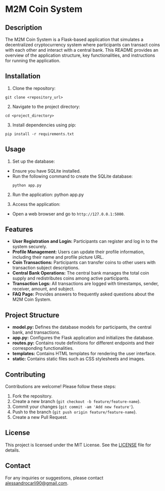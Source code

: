 # M2M Coin System

## Description
The M2M Coin System is a Flask-based application that simulates a decentralized cryptocurrency system where participants can transact coins with each other and interact with a central bank. This README provides an overview of the application structure, key functionalities, and instructions for running the application.

## Installation
1. Clone the repository:
  ```
git clone <repository_url>
  ```

2. Navigate to the project directory:
  ```
cd <project_directory>
  ```

3. Install dependencies using pip:
  ```
pip install -r requirements.txt
  ```


## Usage
1. Set up the database:
- Ensure you have SQLite installed.
- Run the following command to create the SQLite database:
  ```
  python app.py
  ```

2. Run the application:
python app.py


3. Access the application:
- Open a web browser and go to `http://127.0.0.1:5000`.

## Features
- **User Registration and Login:** Participants can register and log in to the system securely.
- **Profile Management:** Users can update their profile information, including their name and profile picture URL.
- **Coin Transactions:** Participants can transfer coins to other users with transaction subject descriptions.
- **Central Bank Operations:** The central bank manages the total coin supply and redistributes coins among active participants.
- **Transaction Logs:** All transactions are logged with timestamps, sender, receiver, amount, and subject.
- **FAQ Page:** Provides answers to frequently asked questions about the M2M Coin System.

## Project Structure
- **model.py:** Defines the database models for participants, the central bank, and transactions.
- **app.py:** Configures the Flask application and initializes the database.
- **routes.py:** Contains route definitions for different endpoints and their corresponding functionalities.
- **templates:** Contains HTML templates for rendering the user interface.
- **static:** Contains static files such as CSS stylesheets and images.

## Contributing
Contributions are welcome! Please follow these steps:
1. Fork the repository.
2. Create a new branch (`git checkout -b feature/feature-name`).
3. Commit your changes (`git commit -am 'Add new feature'`).
4. Push to the branch (`git push origin feature/feature-name`).
5. Create a new Pull Request.

## License
This project is licensed under the MIT License. See the [LICENSE](LICENSE) file for details.

## Contact
For any inquiries or suggestions, please contact [alessandrocarli90@gmail.com](mailto:alessandrocarli90@gmail.com).
